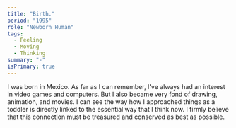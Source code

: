 ```yaml
---
title: "Birth."
period: "1995"
role: "Newborn Human"
tags:
  - Feeling
  - Moving
  - Thinking
summary: "-"
isPrimary: true
---
```

I was born in Mexico. As far as I can remember, I've always had an interest in video games and computers. But I also became very fond of drawing, animation, and movies. I can see the way how I approached things as a toddler is directly linked to the essential way that I think now. I firmly believe that this connection must be treasured and conserved as best as possible.